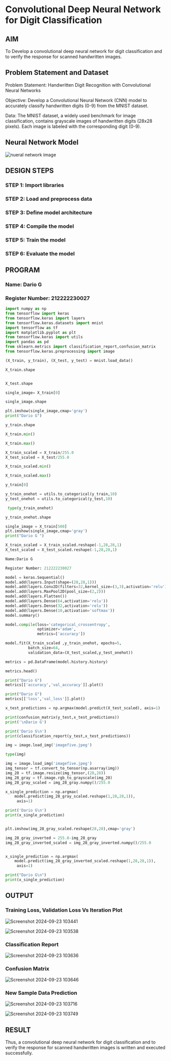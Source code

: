  # Convolutional Deep Neural Network for Digit Classification

## AIM

To Develop a convolutional deep neural network for digit classification and to verify the response for scanned handwritten images.

## Problem Statement and Dataset
Problem Statement: Handwritten Digit Recognition with Convolutional Neural Networks

Objective: Develop a Convolutional Neural Network (CNN) model to accurately classify handwritten digits (0-9) from the MNIST dataset.

Data: The MNIST dataset, a widely used benchmark for image classification, contains grayscale images of handwritten digits (28x28 pixels). Each image is labeled with the corresponding digit (0-9).

## Neural Network Model
![nueral network image](https://github.com/user-attachments/assets/87d136e3-925b-4fda-93bb-2c7937bcc1af)



## DESIGN STEPS

### STEP 1: Import libraries
### STEP 2: Load and preprocess data
### STEP 3: Define model architecture
### STEP 4: Compile the model
### STEP 5: Train the model
### STEP 6: Evaluate the model

## PROGRAM

### Name: Dario G
### Register Number: 212222230027
```py
import numpy as np
from tensorflow import keras
from tensorflow.keras import layers
from tensorflow.keras.datasets import mnist
import tensorflow as tf
import matplotlib.pyplot as plt
from tensorflow.keras import utils
import pandas as pd
from sklearn.metrics import classification_report,confusion_matrix
from tensorflow.keras.preprocessing import image

(X_train, y_train), (X_test, y_test) = mnist.load_data()

X_train.shape


X_test.shape

single_image= X_train[0]

single_image.shape

plt.imshow(single_image,cmap='gray')
print("Dario G")

y_train.shape

X_train.min()

X_train.max()

X_train_scaled = X_train/255.0
X_test_scaled = X_test/255.0

X_train_scaled.min()

X_train_scaled.max()

y_train[0]

y_train_onehot = utils.to_categorical(y_train,10)
y_test_onehot = utils.to_categorical(y_test,10)

 type(y_train_onehot)

y_train_onehot.shape

single_image = X_train[500]
plt.imshow(single_image,cmap='gray')
print("Dario G ")

X_train_scaled = X_train_scaled.reshape(-1,28,28,1)
X_test_scaled = X_test_scaled.reshape(-1,28,28,1)

Name:Dario G

Register Number: 212222230027

model = keras.Sequential()
model.add(layers.Input(shape=(28,28,1)))
model.add(layers.Conv2D(filters=32,kernel_size=(3,3),activation='relu'))
model.add(layers.MaxPool2D(pool_size=(2,2)))
model.add(layers.Flatten())
model.add(layers.Dense(64,activation='relu'))
model.add(layers.Dense(32,activation='relu'))
model.add(layers.Dense(10,activation='softmax'))
model.summary()

model.compile(loss='categorical_crossentropy',
              optimizer='adam',
              metrics=['accuracy'])

model.fit(X_train_scaled ,y_train_onehot, epochs=5,
          batch_size=64,
          validation_data=(X_test_scaled,y_test_onehot))

metrics = pd.DataFrame(model.history.history)

metrics.head()

print("Dario G")
metrics[['accuracy','val_accuracy']].plot()

print("Dario G")
metrics[['loss','val_loss']].plot()

x_test_predictions = np.argmax(model.predict(X_test_scaled), axis=1)

print(confusion_matrix(y_test,x_test_predictions))
print('\nDario G')

print('Dario G\n')
print(classification_report(y_test,x_test_predictions))

img = image.load_img('imagefive.jpeg')

type(img)

img = image.load_img('imagefive.jpeg')
img_tensor = tf.convert_to_tensor(np.asarray(img))
img_28 = tf.image.resize(img_tensor,(28,28))
img_28_gray = tf.image.rgb_to_grayscale(img_28)
img_28_gray_scaled = img_28_gray.numpy()/255.0

x_single_prediction = np.argmax(
    model.predict(img_28_gray_scaled.reshape(1,28,28,1)),
     axis=1)

print('Dario G\n')
print(x_single_prediction)


plt.imshow(img_28_gray_scaled.reshape(28,28),cmap='gray')

img_28_gray_inverted = 255.0-img_28_gray
img_28_gray_inverted_scaled = img_28_gray_inverted.numpy()/255.0


x_single_prediction = np.argmax(
    model.predict(img_28_gray_inverted_scaled.reshape(1,28,28,1)),
     axis=1)

print("Dario G\n")
print(x_single_prediction)
```

## OUTPUT

### Training Loss, Validation Loss Vs Iteration Plot
![Screenshot 2024-09-23 103441](https://github.com/user-attachments/assets/d4b1e427-e3f9-487c-a35a-7c55d62d93b4)


![Screenshot 2024-09-23 103538](https://github.com/user-attachments/assets/7efeeda8-e61b-4c95-ad78-5773e768e4a6)



### Classification Report
![Screenshot 2024-09-23 103636](https://github.com/user-attachments/assets/a453f5dd-ccba-4351-a89d-c1fcf154a6eb)

### Confusion Matrix
![Screenshot 2024-09-23 103646](https://github.com/user-attachments/assets/0f371b36-e7e6-44bc-89c0-fdfbf7206a20)


### New Sample Data Prediction
![Screenshot 2024-09-23 103716](https://github.com/user-attachments/assets/5d8354b5-e7c1-4ba7-bc21-00bb954072d9)

![Screenshot 2024-09-23 103749](https://github.com/user-attachments/assets/1ca5a85a-fc5a-477f-988b-1b264506e543)



## RESULT
Thus, a convolutional deep neural network for digit classification and to verify the response for scanned handwritten images is written and executed successfully.
